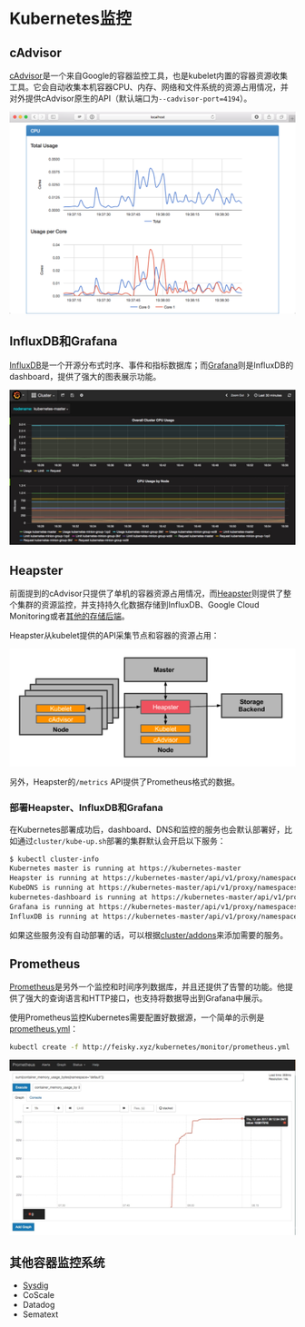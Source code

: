 # Kubernetes监控

## cAdvisor

[cAdvisor](https://github.com/google/cadvisor)是一个来自Google的容器监控工具，也是kubelet内置的容器资源收集工具。它会自动收集本机容器CPU、内存、网络和文件系统的资源占用情况，并对外提供cAdvisor原生的API（默认端口为`--cadvisor-port=4194`）。

![cAdvisor监控示意图](../images/cadvisor.png)

## InfluxDB和Grafana

[InfluxDB](https://www.influxdata.com/time-series-platform/influxdb/)是一个开源分布式时序、事件和指标数据库；而[Grafana](http://grafana.org/)则是InfluxDB的dashboard，提供了强大的图表展示功能。

![Grafana界面图](../images/grafana-ui.jpg)

## Heapster

前面提到的cAdvisor只提供了单机的容器资源占用情况，而[Heapster](https://github.com/kubernetes/heapster)则提供了整个集群的资源监控，并支持持久化数据存储到InfluxDB、Google Cloud Monitoring或者[其他的存储后端](https://github.com/kubernetes/heapster)。

Heapster从kubelet提供的API采集节点和容器的资源占用：

![Heapster架构](../images/heapster-arch.png)

另外，Heapster的`/metrics` API提供了Prometheus格式的数据。

### 部署Heapster、InfluxDB和Grafana

在Kubernetes部署成功后，dashboard、DNS和监控的服务也会默认部署好，比如通过`cluster/kube-up.sh`部署的集群默认会开启以下服务：

```sh
$ kubectl cluster-info
Kubernetes master is running at https://kubernetes-master
Heapster is running at https://kubernetes-master/api/v1/proxy/namespaces/kube-system/services/heapster
KubeDNS is running at https://kubernetes-master/api/v1/proxy/namespaces/kube-system/services/kube-dns
kubernetes-dashboard is running at https://kubernetes-master/api/v1/proxy/namespaces/kube-system/services/kubernetes-dashboard
Grafana is running at https://kubernetes-master/api/v1/proxy/namespaces/kube-system/services/monitoring-grafana
InfluxDB is running at https://kubernetes-master/api/v1/proxy/namespaces/kube-system/services/monitoring-influxdb
```

如果这些服务没有自动部署的话，可以根据[cluster/addons](https://github.com/kubernetes/kubernetes/tree/master/cluster/addons)来添加需要的服务。

## Prometheus

[Prometheus](https://prometheus.io)是另外一个监控和时间序列数据库，并且还提供了告警的功能。他提供了强大的查询语言和HTTP接口，也支持将数据导出到Grafana中展示。

使用Prometheus监控Kubernetes需要配置好数据源，一个简单的示例是[prometheus.yml](../manifests/prometheus/prometheus.yml)：

```bash
kubectl create -f http://feisky.xyz/kubernetes/monitor/prometheus.yml
```

![Prometheus界面示意图](../images/prometheus-ui.jpg)


## 其他容器监控系统

- [Sysdig](http://blog.kubernetes.io/2015/11/monitoring-Kubernetes-with-Sysdig.html)
- CoScale
- Datadog
- Sematext


